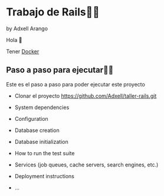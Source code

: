 # Trabajo de Rails👩‍💻
by Adxell Arango

Hola 👋

Tener [Docker](https://www.docker.com/)

## Paso a paso para ejecutar🧏‍♂️

Este es el paso a paso para poder ejecutar este proyecto 

* Clonar el proyecto https://github.com/Adxell/taller-rails.git

* System dependencies

* Configuration

* Database creation

* Database initialization

* How to run the test suite

* Services (job queues, cache servers, search engines, etc.)

* Deployment instructions

* ...

